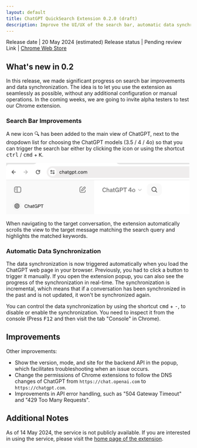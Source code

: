 ```yaml
---
layout: default
title: ChatGPT QuickSearch Extension 0.2.0 (draft)
description: Improve the UI/UX of the search bar, automatic data synchronization
---
```


Release date | 20 May 2024 (estimated)
Release status | Pending review
Link | [Chrome Web Store](https://chromewebstore.google.com/detail/chatgpt-quicksearch/jclniokkhcjpgfijopjahldoepdikcko)

## What's new in 0.2

In this release, we made significant progress on search bar improvements and data synchronization. The idea is to let you use the extension as seamlessly as possible, without any additional configuration or manual operations. In the coming weeks, we are going to invite alpha testers to test our Chrome extension.

### Search Bar Improvements

A new icon 🔍 has been added to the main view of ChatGPT, next to the dropdown list for choosing the ChatGPT models (3.5 / 4 / 4o) so that you can trigger the search bar either by clicking the icon or using the shortcut <kbd>ctrl</kbd> / <kbd>cmd</kbd> + <kbd>K</kbd>.

<img src="/assets/2024-05-16-search-icon.png" alt="Search Icon" style="max-width: 500px" />

When navigating to the target conversation, the extension automatically scrolls the view to the target message matching the search query and highlights the matched keywords.

### Automatic Data Synchronization

The data synchronization is now triggered automatically when you load the ChatGPT web page in your browser. Previously, you had to click a button to trigger it manually. If you open the extension popup, you can also see the progress of the synchronization in real-time. The synchronization is incremental, which means that if a conversation has been synchronized in the past and is not updated, it won't be synchronized again.

You can control the data synchronization by using the shortcut <kbd>cmd</kbd> + <kbd>-</kbd>, to disable or enable the synchronization. You need to inspect it from the console (Press <kbd>F12</kbd> and then visit the tab "Console" in Chrome).

## Improvements

Other improvements:

* Show the version, mode, and site for the backend API in the popup, which facilitates troubleshooting when an issue occurs.
* Change the permissions of Chrome extensions to follow the DNS changes of ChatGPT from `https://chat.openai.com` to `https://chatgpt.com`.
* Improvements in API error handling, such as "504 Gateway Timeout" and "429 Too Many Requests".

## Additional Notes

As of 14 May 2024, the service is not publicly available. If you are interested in using the service, please visit the [home page of the extension](/chatgpt).
